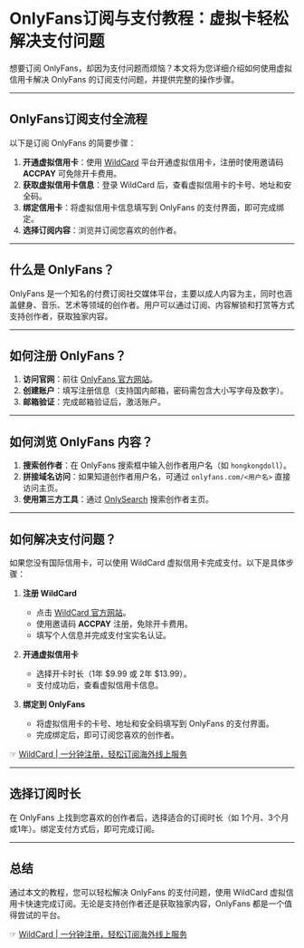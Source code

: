 # OnlyFans订阅与支付教程：虚拟卡轻松解决支付问题

想要订阅 OnlyFans，却因为支付问题而烦恼？本文将为您详细介绍如何使用虚拟信用卡解决 OnlyFans 的订阅支付问题，并提供完整的操作步骤。

---

## OnlyFans订阅支付全流程

以下是订阅 OnlyFans 的简要步骤：

1. **开通虚拟信用卡**：使用 [WildCard](https://bit.ly/bewildcard) 平台开通虚拟信用卡，注册时使用邀请码 **ACCPAY** 可免除开卡费用。
2. **获取虚拟信用卡信息**：登录 WildCard 后，查看虚拟信用卡的卡号、地址和安全码。
3. **绑定信用卡**：将虚拟信用卡信息填写到 OnlyFans 的支付界面，即可完成绑定。
4. **选择订阅内容**：浏览并订阅您喜欢的创作者。

---

## 什么是 OnlyFans？

OnlyFans 是一个知名的付费订阅社交媒体平台，主要以成人内容为主，同时也涵盖健身、音乐、艺术等领域的创作者。用户可以通过订阅、内容解锁和打赏等方式支持创作者，获取独家内容。

---

## 如何注册 OnlyFans？

1. **访问官网**：前往 [OnlyFans 官方网站](https://onlyfans.com/)。
2. **创建账户**：填写注册信息（支持国内邮箱，密码需包含大小写字母及数字）。
3. **邮箱验证**：完成邮箱验证后，激活账户。

---

## 如何浏览 OnlyFans 内容？

1. **搜索创作者**：在 OnlyFans 搜索框中输入创作者用户名（如 `hongkongdoll`）。
2. **拼接域名访问**：如果知道创作者用户名，可通过 `onlyfans.com/<用户名>` 直接访问主页。
3. **使用第三方工具**：通过 [OnlySearch](https://onlysearch.co/) 搜索创作者主页。

---

## 如何解决支付问题？

如果您没有国际信用卡，可以使用 WildCard 虚拟信用卡完成支付。以下是具体步骤：

1. **注册 WildCard**  
   - 点击 [WildCard 官方网站](https://bit.ly/bewildcard)。
   - 使用邀请码 **ACCPAY** 注册，免除开卡费用。
   - 填写个人信息并完成支付宝实名认证。

2. **开通虚拟信用卡**  
   - 选择开卡时长（1年 $9.99 或 2年 $13.99）。
   - 支付成功后，查看虚拟信用卡信息。

3. **绑定到 OnlyFans**  
   - 将虚拟信用卡的卡号、地址和安全码填写到 OnlyFans 的支付界面。
   - 完成绑定后，即可订阅您喜欢的创作者。

☞ [WildCard | 一分钟注册，轻松订阅海外线上服务](https://bit.ly/bewildcard)

---

## 选择订阅时长

在 OnlyFans 上找到您喜欢的创作者后，选择适合的订阅时长（如 1个月、3个月或1年）。绑定支付方式后，即可完成订阅。

---

## 总结

通过本文的教程，您可以轻松解决 OnlyFans 的支付问题，使用 WildCard 虚拟信用卡快速完成订阅。无论是支持创作者还是获取独家内容，OnlyFans 都是一个值得尝试的平台。

☞ [WildCard | 一分钟注册，轻松订阅海外线上服务](https://bit.ly/bewildcard)
